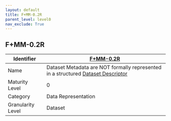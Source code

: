```yaml
---
layout: default
title: F+MM-0.2R
parent_level: level0
nav_exclude: True
---
```


## F+MM-0.2R

| Identifier | [F+MM-0.2R](https://github.com/FAIRplus/Data-Maturity/edit/v0.3/docs/_indicators/0.F+MM-0.2R.md) |
| --------- | ----------|
| Name | Dataset Metadata are NOT formally represented in a structured [Dataset Descriptor](https://fairplus.github.io/Data-Maturity/docs/Glossary/#dataset-descriptor) |
| Maturity Level | 0 |
| Category | Data Representation |
| Granularity Level | Dataset |
